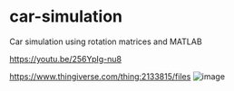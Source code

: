 # car-simulation
Car simulation using rotation matrices and MATLAB

https://youtu.be/256YpIg-nu8


https://www.thingiverse.com/thing:2133815/files
![image](https://user-images.githubusercontent.com/82197800/173009158-0c93bc74-60e2-45be-a739-9a130d4b1832.png)
